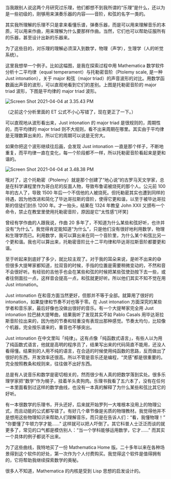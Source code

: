 当我跟别人说这两个月研究过乐理，他们都想不到我所谓的“乐理”是什么，还以为是一些初级的，刚够用来演奏乐器的内容——音阶，和弦的名字一类的。

其实我所理解的乐理不只是拿来看懂乐谱，弹奏乐器，而是可以用来理解音乐的本质，可以用来作曲，用来理解为什么要那样作曲。当然，它们也可以帮助征服所有的乐器，甚至设计出新的乐器来。

为了这些目的，对乐理的理解必须深入到数学，物理（声学），生理学（人的听觉系统）。

这里我想举一个例子。比如这幅图，是我在探索过程中用 Mathematica 数学软件分析十二平均律（equal temperament）与托勒密音阶（Ptolemy scale, 是一种 Just intonation），关于 major 和弦（major triad）的声音波形的对比。用数学函数画出声音的波形，可以直观地看到它们的差别。上图是托勒密音阶的 major triad 波形，下图是平均律的 major triad 波形。

![](https://substackcdn.com/image/fetch/w_1456,c_limit,f_auto,q_auto:good,fl_progressive:steep/https%3A%2F%2Fbucketeer-e05bbc84-baa3-437e-9518-adb32be77984.s3.amazonaws.com%2Fpublic%2Fimages%2F7975cede-e674-4963-97f3-3f216e958477_1494x1654.png "Screen Shot 2021-04-04 at 3.35.43 PM")

（之前这个分析里面的 ET 公式不小心写错了，现在更正了一下。）

可以直观地从波形看出来，Just intonation 的 major triad 是很规则的，周期性的，而平均律的 major triad 则不大规则，看不出来周期在哪里。其实由于平均律是无理数算出来的，所以它的周期可以说是无穷大。

如果你把这个波形继续往后画，会发现 Just intonation 一直是那个样子，不断地重复，而平均律一直在变化，每一个阶段都不一样，所以托勒密音阶看起来是更和谐的。

![](https://substackcdn.com/image/fetch/w_1456,c_limit,f_auto,q_auto:good,fl_progressive:steep/https%3A%2F%2Fbucketeer-e05bbc84-baa3-437e-9518-adb32be77984.s3.amazonaws.com%2Fpublic%2Fimages%2F5c0c1cb0-0991-4921-b371-6e3d4c402c5a_1734x1654.png "Screen Shot 2021-04-04 at 3.48.38 PM")

哦对了，这个托勒密（Ptolemy）就是那个创建了“地心说”的古罗马天文学家，总是在科学课程里作为哥白尼的反面人物，导致布鲁诺被烧死的那个人。公元前 100 年的古人了，导致 1500 年后一个不信他的人被烧死。但托勒密其实也遭到同样的待遇，因为他改进和简化了毕达哥拉斯的音阶，使得它更和谐，以至于被毕达哥拉斯的信徒们封杀 1200 年。才一抬头，结果在 1324 年教皇 John XXII 又颁布一个命令，禁止在教堂里使用托勒密音阶，原因是它“太性感”[坏笑]

曾经有学作曲的人跟我说，作曲 20 多年了，不知道为什么某些和弦好听，也许并没有“为什么”。我觉得肯定能知道“为什么”，只是他们没有很好地利用数学，物理和生理学而已。利用数学，我可以算出来在同一个音阶里，为什么某个和弦比另一个更和谐。我也可以算出来，托勒密音阶比十二平均律和毕达哥拉斯音阶都要更和谐。

至于听起来到底好了多少，就比较主观了。对于我的耳朵来说，是听不出来的😅 但很多大提琴家都知道，拉双音的时候，手指的位置是需要稍微变动的，不然和音不会很好听。有经验的吉他手也会在某些和弦的时候把某些弦使劲按下去一些，或者往侧面拉一点，这样音会提高一点，和弦就更好听。所以他们其实不知不觉在用 Just intonation。

Just intonation 在和音方面当然更好，但那并不等于全部。就算用了很好的 intonation，如果旋律和节奏不对也等于零。在 Just intonation 方面深究的某些学者和音乐家，最后好像也没做出很好的音乐。有一个大提琴家完全用 Just intonation 拉巴赫大提琴曲，结果我听了发现其实不如 Pablo Casals 用毕达哥拉斯音阶拉出来的，因为他的节奏和轻重没有表现出那种感觉。节奏太均匀，比较像个机器，完全按乐谱来的，重音也不够突出。

Just intonation 在中文里叫「纯律」。这有点像「纯函数式语言」，有些人以为用了纯函数式语言，他就是高明的程序员了，结果写出来的代码简直不能用，还没人看得懂。结果别的人用不纯的语言，在合适的时候使用纯函数的思路，反而做出了很好的东西，开发效率还很高。所以不管是音乐还是编程，“灵感”都是很重要的。完全按照教条和规则来，往往做不出好东西。

总是有人说音乐和数学是密切相关的，然而很少有人真的把数学落到实处。很多乐理学家把“数学”作为幌子，挂着羊头卖狗肉。乐理书我看了五六本了，没有在任何一本里面看到过这样的数学曲线，也没有一本真的解释了为什么某些和弦比其它的好听。

有一本很数学的乐理书，开头还好，后来就开始罗列一大堆根本没用上的物理公式，而且动能的公式都写错了。有好几个章节像是劣质的物理教材。我觉得他并不是想用这些物理知识来帮助人们理解音乐，而只是在告诉人们：“看，我懂物理！” "你要懂了牛顿力学才能……" 这样就可以把人吓倒了。其它科普人士泛泛而谈的就更多了，常见的口气都是模仿别人：“当一个学科能够运用数学，它才……” 而其实一个具体的例子都说不出来。

为了这些曲线，我特地买了一份 Mathematica Home 版。二十多年以来在各种场景得到这个软件的好处，第一次作为个人付费购买。我觉得这个软件是值得拥有的，它将帮助我继续探索数学的奥秘。

很多人不知道，Mathematica 的内核是受到 Lisp 思想的启发设计的。
